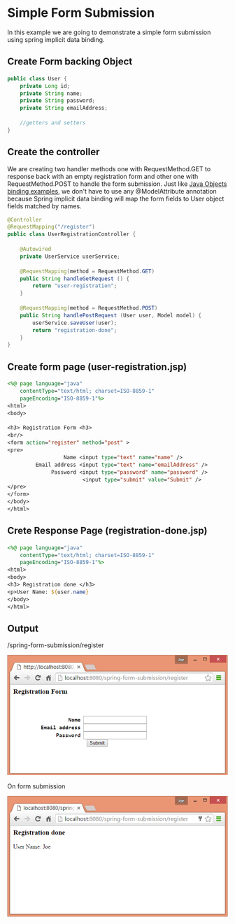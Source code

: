 # Simple Form Submission

In this example we are going to demonstrate a simple form submission using spring implicit data binding.

## Create Form backing Object

```java
public class User {
    private Long id;
    private String name;
    private String password;
    private String emailAddress;

    //getters and setters
}
```

## Create the controller

We are creating two handler methods one with RequestMethod.GET to response back with an empty registration form and other one with RequestMethod.POST to handle the form submission. Just like [Java Objects binding examples](../../04-implementing-controllers/05-java-backing-objects/README.md), we don't have to use any @ModelAttribute annotation because Spring implicit data binding will map the form fields to User object fields matched by names.

```java
@Controller
@RequestMapping("/register")
public class UserRegistrationController {

    @Autowired
    private UserService userService;

    @RequestMapping(method = RequestMethod.GET)
    public String handleGetRequest () {
        return "user-registration";
    }

    @RequestMapping(method = RequestMethod.POST)
    public String handlePostRequest (User user, Model model) {
        userService.saveUser(user);
        return "registration-done";
    }
}
```

## Create form page (user-registration.jsp)

```jsp
<%@ page language="java"
    contentType="text/html; charset=ISO-8859-1"
    pageEncoding="ISO-8859-1"%>
<html>
<body>

<h3> Registration Form <h3>
<br/>
<form action="register" method="post" >
<pre>
                  Name <input type="text" name="name" />
         Email address <input type="text" name="emailAddress" />
              Password <input type="password" name="password" />
                        <input type="submit" value="Submit" />
</pre>
</form>
</body>
</html>
```

## Crete Response Page (registration-done.jsp)

```jsp
<%@ page language="java"
    contentType="text/html; charset=ISO-8859-1"
    pageEncoding="ISO-8859-1"%>
<html>
<body>
<h3> Registration done </h3>
<p>User Name: ${user.name}
</body>
</html>
```

## Output

/spring-form-submission/register

![module](images/output1.png)

On form submission

![module](images/output2.png)
